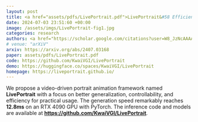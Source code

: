 ```yaml
---
layout: post
title: <a href="assets/pdfs/LivePortrait.pdf">LivePortrait&#58 Efficient Portrait Animation with Stitching and Retargeting Control</a>
date: 2024-07-03 23:51:60 +00:00
image: /assets/imgs/LivePortrait-fig1.jpg
categories: research
authors: <a href="https://scholar.google.com/citations?user=W8_JzNcAAAAJ"><strong><u>Jianzhu Guo</u></strong></a><sup>†</sup>, Dingyun Zhang, Xiaoqiang Liu, Zhizhou Zhong, <a href="https://scholar.google.com.hk/citations?user=_8k1ubAAAAAJ">Yuan Zhang</a>, <a href="https://scholar.google.com/citations?hl=en&user=P6MraaYAAAAJ">Pengfei Wan</a>, Di Zhang
# venue: "arXiV"
arxiv: https://arxiv.org/abs/2407.03168
paper: assets/pdfs/LivePortrait.pdf
code: https://github.com/KwaiVGI/LivePortrait
demo: https://huggingface.co/spaces/KwaiVGI/LivePortrait
homepage: https://liveportrait.github.io/
---
```

We propose a video-driven portrait animation framework named <strong>LivePortrait</strong> with a focus on better generalization, controllability, and efficiency for practical usage. The generation speed remarkably reaches <strong>12.8ms</strong> on an RTX 4090 GPU with PyTorch. The inference code and models are available at <a href="https://github.com/KwaiVGI/LivePortrait" target="_blank"><strong>https://github.com/KwaiVGI/LivePortrait</strong></a>.
